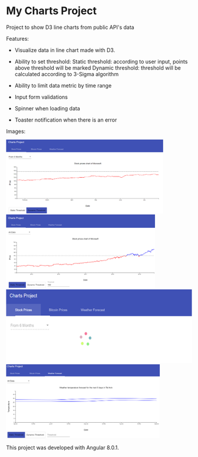 # My Charts Project


Project to show D3 line charts from public API's data

Features:
* Visualize data in line chart made with D3.
* Ability to set threshold:
  Static threshold: according to user input, points above threshold will be marked
  Dynamic threshold: threshold will be calculated according to 3-Sigma algorithm
  
* Ability to limit data metric by time range
* Input form validations
* Spinner when loading data
* Toaster notification when there is an error

Images:

<img src="images/1.PNG" alt="img1" height="200">

<img src="images/2.PNG" alt="img2" height="200">

<img src="images/3.PNG" alt="img3" height="200">

<img src="images/4.PNG" alt="img4" height="200">



This project was developed with Angular 8.0.1.
